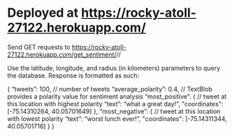 # Deployed at https://rocky-atoll-27122.herokuapp.com/

Send GET requests to https://rocky-atoll-27122.herokuapp.com/get_sentiment/<lat>/<lon>/<radius>

Use the latitude, longitude, and radius (in kilometers) parameters to query the database. Response is formatted as such:

{
            “tweets”: 100, // number of tweets
            “average_polarity”: 0.4, // TextBlob provides a polarity value for sentiment analysis
            “most_positive”: { // tweet at this location with highest polarity
                        “text”: “what a great day!”,
                        "coordinates": [-75.14310264, 40.05701649]
            },
            “most_negative”: { // tweet at this location with lowest polarity
                        “text”: “worst lunch ever!”,
                        "coordinates": [-75.14311344, 40.05701716]
            }
}
